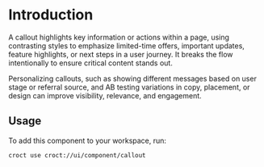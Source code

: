# Introduction

A callout highlights key information or actions within a page, using contrasting styles to emphasize limited-time
offers, important updates, feature highlights, or next steps in a user journey. It breaks the flow intentionally
to ensure critical content stands out.

Personalizing callouts, such as showing different messages based on user stage or referral source, and AB testing
variations in copy, placement, or design can improve visibility, relevance, and engagement.

## Usage

To add this component to your workspace, run:

```croct-cmd
croct use croct://ui/component/callout
```
